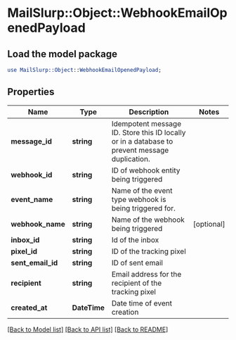 # MailSlurp::Object::WebhookEmailOpenedPayload

## Load the model package
```perl
use MailSlurp::Object::WebhookEmailOpenedPayload;
```

## Properties
Name | Type | Description | Notes
------------ | ------------- | ------------- | -------------
**message_id** | **string** | Idempotent message ID. Store this ID locally or in a database to prevent message duplication. | 
**webhook_id** | **string** | ID of webhook entity being triggered | 
**event_name** | **string** | Name of the event type webhook is being triggered for. | 
**webhook_name** | **string** | Name of the webhook being triggered | [optional] 
**inbox_id** | **string** | Id of the inbox | 
**pixel_id** | **string** | ID of the tracking pixel | 
**sent_email_id** | **string** | ID of sent email | 
**recipient** | **string** | Email address for the recipient of the tracking pixel | 
**created_at** | **DateTime** | Date time of event creation | 

[[Back to Model list]](../README#documentation-for-models) [[Back to API list]](../README#documentation-for-api-endpoints) [[Back to README]](../README)


